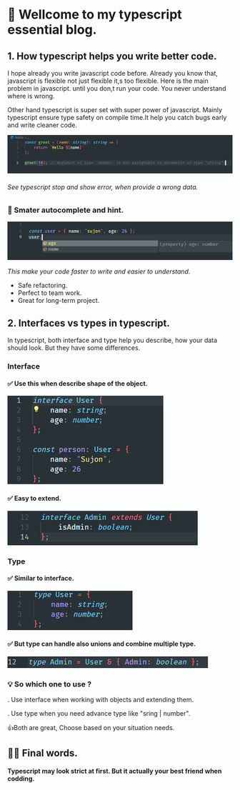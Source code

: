 #  📝 Wellcome to my typescript essential blog.


## 1. How typescript helps you write better code.

I hope already you write javascript code before. Already you know that, javascript is flexible not just flexible it,s too flexible. Here is the main problem in javascript. until you don,t run your code. You never understand where is wrong.

Other hand typescript is super set with super power of javascript. Mainly typescript ensure type safety on compile time.It help you catch bugs early and write cleaner code.

![alt text](./assets/one.png)

###### See typescript stop and show error, when provide a wrong data.

### 💪 Smater autocomplete and hint.
![alt text](./assets/two.png)

*This make your code faster to write and easier to understand.*


- Safe refactoring.
- Perfect to team work.
- Great for long-term project.




## 2. Interfaces vs types in typescript.

In typescript, both interface and type help you describe, how your data should look. But they have some differences.

### Interface
#### ✅ Use this when describe shape of the object.
![alt text](./assets/three.png)


#### ✅ Easy to extend.
![alt text](./assets/four.png)


### Type
#### ✅ Similar to interface.
![alt text](./assets/five.png)

#### ✅ But type can handle also unions and combine multiple type.
![alt text](./assets/six.png)




### 💡 So which one to use ?
. Use interface when working with objects and extending them.

. Use type when you need advance type like "sring | number". 

👍Both are great, Choose based on your situation needs.

## 🧑‍💻 Final words.
#### Typescript may look strict at first. But it actually your best friend when codding.
